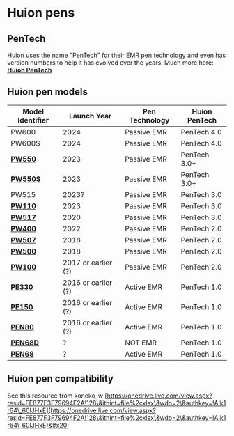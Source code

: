 # Huion pens

## PenTech

Huion uses the name "PenTech" for their EMR pen technology and even has version numbers to help it has evolved over the years. Much more here: [**Huion PenTech**](huion-pentech.md)&#x20;

## Huion pen models

<table><thead><tr><th>Model Identifier</th><th width="127">Launch Year</th><th>Pen Technology</th><th>Huion PenTech</th></tr></thead><tbody><tr><td>PW600</td><td>2024</td><td>Passive EMR</td><td>PenTech 4.0</td></tr><tr><td>PW600S</td><td>2024</td><td>Passive EMR</td><td>PenTech 4.0</td></tr><tr><td><a href="https://store.huion.com/products/battery-free-pen-pw550"><strong>PW550</strong></a></td><td>2023</td><td>Passive EMR</td><td>PenTech 3.0+</td></tr><tr><td><a href="https://store.huion.com/products/battery-free-slim-pen-pw550s"><strong>PW550S</strong></a></td><td>2023</td><td>Passive EMR</td><td>PenTech 3.0+</td></tr><tr><td>PW515</td><td>2023?</td><td>Passive EMR</td><td>PenTech 3.0</td></tr><tr><td><a href="https://store.huion.com/products/battery-free-pen-pw110"><strong>PW110</strong></a></td><td>2023</td><td>Passive EMR</td><td>PenTech 3.0</td></tr><tr><td><a href="https://store.huion.com/products/battery-free-pen-pw517"><strong>PW517</strong></a></td><td>2020</td><td>Passive EMR</td><td>PenTech 3.0</td></tr><tr><td><a href="https://store.huion.com/products/battery-free-pen-pw400"><strong>PW400</strong></a></td><td>2022</td><td>Passive EMR</td><td>PenTech 2.0</td></tr><tr><td><a href="https://store.huion.com/products/battery-free-pen-pw507"><strong>PW507</strong></a></td><td>2018</td><td>Passive EMR</td><td>PenTech 2.0</td></tr><tr><td><a href="https://store.huion.com/products/battery-free-pen-pw500"><strong>PW500</strong></a></td><td>2018</td><td>Passive EMR</td><td>PenTech 2.0</td></tr><tr><td><a href="https://store.huion.com/products/battery-free-pen-pw100"><strong>PW100</strong></a></td><td>2017 or earlier (?)</td><td>Passive EMR</td><td>PenTech 2.0</td></tr><tr><td><a href="https://www.huion.us/products/huion-pe330-rechargeable-pen"><strong>PE330</strong> </a></td><td>2016 or earlier (?)</td><td>Active EMR</td><td>PenTech 1.0</td></tr><tr><td><a href="https://store.huion.com/products/battery-free-pen-pw500"><strong>PE150</strong> </a></td><td>2016 or earlier (?)</td><td>Active EMR</td><td>PenTech 1.0</td></tr><tr><td><a href="https://store.huion.com/products/battery-free-pen-pw500"><strong>PEN80</strong></a></td><td>2016 or earlier (?) </td><td>Active EMR</td><td>PenTech 1.0</td></tr><tr><td><a href="https://store.huion.com/products/battery-free-pen-pw500"><strong>PEN68D</strong></a></td><td>?</td><td>NOT EMR</td><td>PenTech 1.0</td></tr><tr><td><a href="https://store.huion.com/products/battery-free-pen-pw500"><strong>PEN68</strong></a></td><td>?</td><td>Active EMR</td><td>PenTech 1.0</td></tr></tbody></table>

## Huion pen compatibility

See this resource from koneko\_w [https://onedrive.live.com/view.aspx?resid=FE877F3F79694F2A!128\&ithint=file%2cxlsx\&wdo=2\&authkey=!AIk1r64\_60lJHxE](https://onedrive.live.com/view.aspx?resid=FE877F3F79694F2A!128\&ithint=file%2cxlsx\&wdo=2\&authkey=!AIk1r64\_60lJHxE)&#x20;
